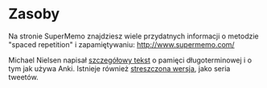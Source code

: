 
Zasoby
=========

Na stronie SuperMemo znajdziesz wiele przydatnych informacji o metodzie "spaced repetition" i zapamiętywaniu: <http://www.supermemo.com/>

Michael Nielsen napisał [szczegółowy tekst](http://augmentingcognition.com/ltm.html) o pamięci długoterminowej i o tym jak używa Anki. Istnieje również [streszczona
wersja](https://twitter.com/michael_nielsen/status/957763229454774272),
jako seria tweetów.
